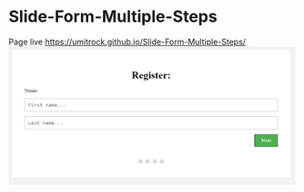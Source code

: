 # Slide-Form-Multiple-Steps
Page live https://umitrock.github.io/Slide-Form-Multiple-Steps/
<img src="https://github.com/UmitRock/Slide-Form-Multiple-Steps/blob/main/page.PNG?raw=true" alt="">

